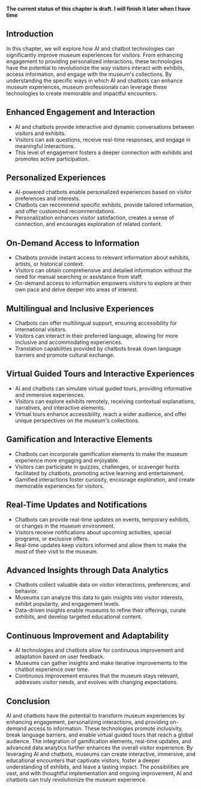 **The current status of this chapter is draft. I will finish it later when I have time**

Introduction
------------

In this chapter, we will explore how AI and chatbot technologies can significantly improve museum experiences for visitors. From enhancing engagement to providing personalized interactions, these technologies have the potential to revolutionize the way visitors interact with exhibits, access information, and engage with the museum's collections. By understanding the specific ways in which AI and chatbots can enhance museum experiences, museum professionals can leverage these technologies to create memorable and impactful encounters.

Enhanced Engagement and Interaction
-----------------------------------

* AI and chatbots provide interactive and dynamic conversations between visitors and exhibits.
* Visitors can ask questions, receive real-time responses, and engage in meaningful interactions.
* This level of engagement fosters a deeper connection with exhibits and promotes active participation.

Personalized Experiences
------------------------

* AI-powered chatbots enable personalized experiences based on visitor preferences and interests.
* Chatbots can recommend specific exhibits, provide tailored information, and offer customized recommendations.
* Personalization enhances visitor satisfaction, creates a sense of connection, and encourages exploration of related content.

On-Demand Access to Information
-------------------------------

* Chatbots provide instant access to relevant information about exhibits, artists, or historical context.
* Visitors can obtain comprehensive and detailed information without the need for manual searching or assistance from staff.
* On-demand access to information empowers visitors to explore at their own pace and delve deeper into areas of interest.

Multilingual and Inclusive Experiences
--------------------------------------

* Chatbots can offer multilingual support, ensuring accessibility for international visitors.
* Visitors can interact in their preferred language, allowing for more inclusive and accommodating experiences.
* Translation capabilities provided by chatbots break down language barriers and promote cultural exchange.

Virtual Guided Tours and Interactive Experiences
------------------------------------------------

* AI and chatbots can simulate virtual guided tours, providing informative and immersive experiences.
* Visitors can explore exhibits remotely, receiving contextual explanations, narratives, and interactive elements.
* Virtual tours enhance accessibility, reach a wider audience, and offer unique perspectives on the museum's collections.

Gamification and Interactive Elements
-------------------------------------

* Chatbots can incorporate gamification elements to make the museum experience more engaging and enjoyable.
* Visitors can participate in quizzes, challenges, or scavenger hunts facilitated by chatbots, promoting active learning and entertainment.
* Gamified interactions foster curiosity, encourage exploration, and create memorable experiences for visitors.

Real-Time Updates and Notifications
-----------------------------------

* Chatbots can provide real-time updates on events, temporary exhibits, or changes in the museum environment.
* Visitors receive notifications about upcoming activities, special programs, or exclusive offers.
* Real-time updates keep visitors informed and allow them to make the most of their visit to the museum.

Advanced Insights through Data Analytics
----------------------------------------

* Chatbots collect valuable data on visitor interactions, preferences, and behavior.
* Museums can analyze this data to gain insights into visitor interests, exhibit popularity, and engagement levels.
* Data-driven insights enable museums to refine their offerings, curate exhibits, and develop targeted educational content.

Continuous Improvement and Adaptability
---------------------------------------

* AI technologies and chatbots allow for continuous improvement and adaptation based on user feedback.
* Museums can gather insights and make iterative improvements to the chatbot experience over time.
* Continuous improvement ensures that the museum stays relevant, addresses visitor needs, and evolves with changing expectations.

Conclusion
----------

AI and chatbots have the potential to transform museum experiences by enhancing engagement, personalizing interactions, and providing on-demand access to information. These technologies promote inclusivity, break language barriers, and enable virtual guided tours that reach a global audience. The integration of gamification elements, real-time updates, and advanced data analytics further enhances the overall visitor experience. By leveraging AI and chatbots, museums can create interactive, immersive, and educational encounters that captivate visitors, foster a deeper understanding of exhibits, and leave a lasting impact. The possibilities are vast, and with thoughtful implementation and ongoing improvement, AI and chatbots can truly revolutionize the museum experience.
